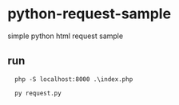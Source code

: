# python-request-sample

simple python html request sample

## run

```
  php -S localhost:8000 .\index.php
```

```
  py request.py
```
